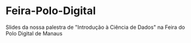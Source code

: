 # Feira-Polo-Digital
Slides da nossa palestra de "Introdução à Ciência de Dados" na Feira do Polo Digital de Manaus
